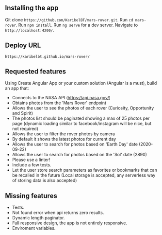 ## Installing the app

Git clone `https://github.com/KaribelBT/mars-rover.git`.
Run `cd mars-rover`.
Run `npm install`.
Run `ng serve`  for a dev server. 
Navigate to `http://localhost:4200/`.

## Deploy URL

`https://karibelbt.github.io/mars-rover/`


## Requested features

Using Create Angular App or your custom solution (Angular is a must), build an app that:
- Connects to the NASA API (https://api.nasa.gov/)
- Obtains photos from the 'Mars Rover' endpoint
- Allows the user to see the photos of each rover (Curiosity, Opportunity and Spirit)
- The photos list should be paginated showing a max of 25 photos per page (dynamic loading similar to facebook/instagram will be nice, but not required)
- Allows the user to filter the rover photos by camera
- By default it shows the latest photos for current day
- Allows the user to search for photos based on 'Earth Day' date (2020-09-22)
- Allows the user to search for photos based on the 'Sol' date (2890)
- Please use a linter!
- Include a few tests.
- Let the user store search parameters as favorites or bookmarks that can be recalled in the future (Local storage is accepted, any serverless way of storing data is also accepted)

## Missing features

- Tests.
- Not found error when api returns zero results.
- Dynamic length paginator.
- Full responsive design, the app is not entirely responsive.
- Enviroment variables.